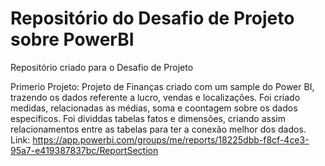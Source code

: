 # Repositório do Desafio de Projeto sobre PowerBI
Repositório criado para o Desafio de Projeto

Primerio Projeto: 
Projeto de Finanças criado com um sample do Power BI, trazendo os dados referente a lucro, vendas e localizações.
Foi criado medidas, relacionadas as médias, soma e coontagem sobre os dados especificos.
Foi dividdas tabelas fatos e dimensões, criando assim relacionamentos entre as tabelas para ter a conexão melhor dos dados.
Link: https://app.powerbi.com/groups/me/reports/18225dbb-f8cf-4ce3-95a7-e419387837bc/ReportSection
